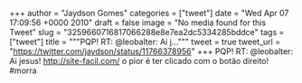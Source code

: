 
+++
author = "Jaydson Gomes"
categories = ["tweet"]
date = "Wed Apr 07 17:09:56 +0000 2010"
draft = false
image = "No media found for this Tweet"
slug = "3259660716817066288e8e7ea2dc5334285bddce"
tags = ["tweet"]
title = """PQP! RT: @leobalter: Ai j..."""
tweet = true
tweet_url = "https://twitter.com/jaydson/status/11766378956"
+++
PQP! RT: @leobalter: Ai jesus! http://site-facil.com/ o pior é ter clicado com o botão direito! #morra
